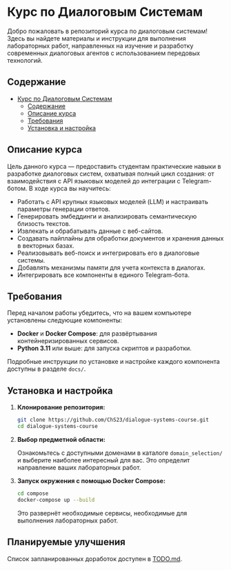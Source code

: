 # Курс по Диалоговым Системам

Добро пожаловать в репозиторий курса по диалоговым системам! Здесь вы найдете материалы и инструкции для выполнения лабораторных работ, направленных на изучение и разработку современных диалоговых агентов с использованием передовых технологий.

## Содержание

- [Курс по Диалоговым Системам](#курс-по-диалоговым-системам)
  - [Содержание](#содержание)
  - [Описание курса](#описание-курса)
  - [Требования](#требования)
  - [Установка и настройка](#установка-и-настройка)

## Описание курса

Цель данного курса — предоставить студентам практические навыки в разработке диалоговых систем, охватывая полный цикл создания: от взаимодействия с API языковых моделей до интеграции с Telegram-ботом. В ходе курса вы научитесь:

- Работать с API крупных языковых моделей (LLM) и настраивать параметры генерации ответов.
- Генерировать эмбеддинги и анализировать семантическую близость текстов.
- Извлекать и обрабатывать данные с веб-сайтов.
- Создавать пайплайны для обработки документов и хранения данных в векторных базах.
- Реализовывать веб-поиск и интегрировать его в диалоговые системы.
- Добавлять механизмы памяти для учета контекста в диалогах.
- Интегрировать все компоненты в единого Telegram-бота.

## Требования

Перед началом работы убедитесь, что на вашем компьютере установлены следующие компоненты:

- **Docker** и **Docker Compose**: для развёртывания контейнеризированных сервисов.
- **Python 3.11** или выше: для запуска скриптов и разработки.

Подробные инструкции по установке и настройке каждого компонента доступны в разделе `docs/`.

## Установка и настройка

1. **Клонирование репозитория:**

   ```bash
   git clone https://github.com/ChS23/dialogue-systems-course.git
   cd dialogue-systems-course
   ```

2. **Выбор предметной области:**

   Ознакомьтесь с доступными доменами в каталоге `domain_selection/` и выберите наиболее интересный для вас. Это определит направление ваших лабораторных работ.

3. **Запуск окружения с помощью Docker Compose:**

   ```bash
   cd compose
   docker-compose up --build
   ```

   Это развернёт необходимые сервисы, необходимые для выполнения лабораторных работ.

## Планируемые улучшения

Список запланированных доработок доступен в [TODO.md](./TODO.md).
